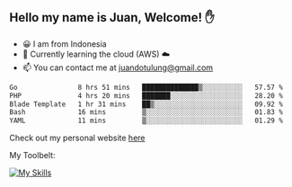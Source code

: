 ## Hello my name is Juan, Welcome! ✋

- 😀 I am from Indonesia
- 📖 Currently learning the cloud (AWS) ☁️
- 📫 You can contact me at juandotulung@gmail.com

<!--START_SECTION:waka-->

```txt
Go               8 hrs 51 mins   ██████████████▒░░░░░░░░░░   57.57 %
PHP              4 hrs 20 mins   ███████░░░░░░░░░░░░░░░░░░   28.20 %
Blade Template   1 hr 31 mins    ██▒░░░░░░░░░░░░░░░░░░░░░░   09.92 %
Bash             16 mins         ▒░░░░░░░░░░░░░░░░░░░░░░░░   01.83 %
YAML             11 mins         ▒░░░░░░░░░░░░░░░░░░░░░░░░   01.29 %
```

<!--END_SECTION:waka-->

Check out my personal website [here](https://juanchristian.com)

My Toolbelt:

[![My Skills](https://skillicons.dev/icons?i=go,js,ts,nodejs,express,react,nextjs,vue,tailwind,vite,html,css,python,php,aws,bash,linux,postgres,mysql,redis,kafka,docker,vercel,netlify,vscode,figma)](https://skillicons.dev)

